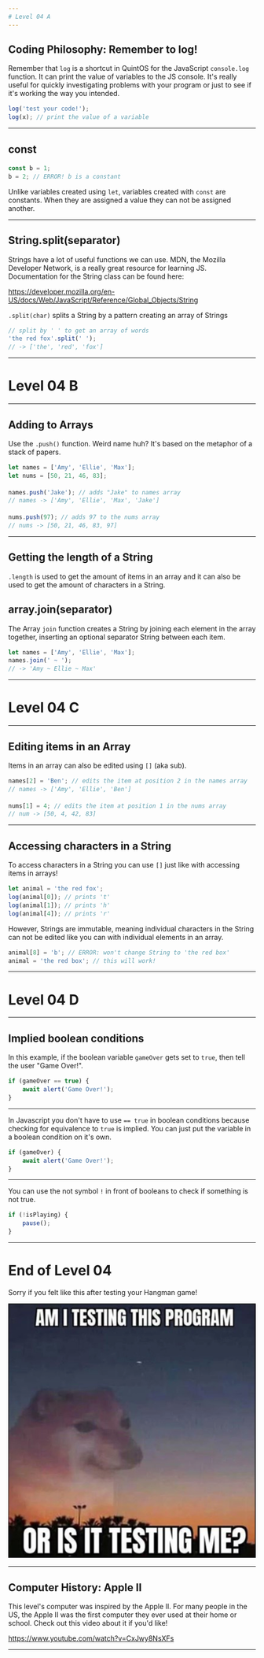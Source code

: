 ```yaml
---
# Level 04 A
---
```


## Coding Philosophy: Remember to log!

Remember that `log` is a shortcut in QuintOS for the JavaScript `console.log` function. It can print the value of variables to the JS console. It's really useful for quickly investigating problems with your program or just to see if it's working the way you intended.

```js
log('test your code!');
log(x); // print the value of a variable
```

---

## const

```js
const b = 1;
b = 2; // ERROR! b is a constant
```

Unlike variables created using `let`, variables created with `const` are constants. When they are assigned a value they can not be assigned another.

---

## String.split(separator)

Strings have a lot of useful functions we can use. MDN, the Mozilla Developer Network, is a really great resource for learning JS. Documentation for the String class can be found here:

<https://developer.mozilla.org/en-US/docs/Web/JavaScript/Reference/Global_Objects/String>

`.split(char)` splits a String by a pattern creating an array of Strings

```js
// split by ' ' to get an array of words
'the red fox'.split(' ');
// -> ['the', 'red', 'fox']
```

---

# Level 04 B

---

## Adding to Arrays

Use the `.push()` function. Weird name huh? It's based on the metaphor of a stack of papers.

```js
let names = ['Amy', 'Ellie', 'Max'];
let nums = [50, 21, 46, 83];

names.push('Jake'); // adds "Jake" to names array
// names -> ['Amy', 'Ellie', 'Max', 'Jake']

nums.push(97); // adds 97 to the nums array
// nums -> [50, 21, 46, 83, 97]
```

---

## Getting the length of a String

`.length` is used to get the amount of items in an array and it can also be used to get the amount of characters in a String.

## array.join(separator)

The Array `join` function creates a String by joining each element in the array together, inserting an optional separator String between each item.

```js
let names = ['Amy', 'Ellie', 'Max'];
names.join(' ~ ');
// -> 'Amy ~ Ellie ~ Max'
```

---

# Level 04 C

---

## Editing items in an Array

Items in an array can also be edited using `[]` (aka sub).

```js
names[2] = 'Ben'; // edits the item at position 2 in the names array
// names -> ['Amy', 'Ellie', 'Ben']

nums[1] = 4; // edits the item at position 1 in the nums array
// num -> [50, 4, 42, 83]
```

---

## Accessing characters in a String

To access characters in a String you can use `[]` just like with accessing items in arrays!

```js
let animal = 'the red fox';
log(animal[0]); // prints 't'
log(animal[1]); // prints 'h'
log(animal[4]); // prints 'r'
```

However, Strings are immutable, meaning individual characters in the String can not be edited like you can with individual elements in an array.

```js
animal[8] = 'b'; // ERROR: won't change String to 'the red box'
animal = 'the red box'; // this will work!
```

---

# Level 04 D

---

## Implied boolean conditions

In this example, if the boolean variable `gameOver` gets set to `true`, then tell the user "Game Over!".

```js
if (gameOver == true) {
	await alert('Game Over!');
}
```

---

In Javascript you don't have to use `== true` in boolean conditions because checking for equivalence to `true` is implied. You can just put the variable in a boolean condition on it's own.

```js
if (gameOver) {
	await alert('Game Over!');
}
```

---

You can use the not symbol `!` in front of booleans to check if something is not true.

```js
if (!isPlaying) {
	pause();
}
```

---

# End of Level 04

Sorry if you felt like this after testing your Hangman game!

![am i testing this program or is it testing me?](../src/memes/04_0.png)

---

## Computer History: Apple II

This level's computer was inspired by the Apple II. For many people in the US, the Apple II was the first computer they ever used at their home or school. Check out this video about it if you'd like!

<https://www.youtube.com/watch?v=CxJwy8NsXFs>

---

